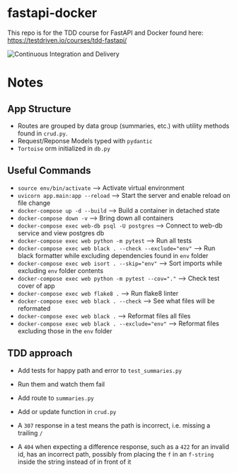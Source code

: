 # fastapi-docker
This repo is for the TDD course for FastAPI and Docker found here: https://testdriven.io/courses/tdd-fastapi/

![Continuous Integration and Delivery](https://github.com/dandersh/fastapi-docker/workflows/Continuous%20Integration%20and%20Delivery/badge.svg?branch=main)


# Notes

## App Structure
- Routes are grouped by data group (summaries, etc.) with utility methods found in `crud.py`.
- Request/Reponse Models typed with `pydantic` 
- `Tortoise` orm initialized in `db.py`

## Useful Commands
- `source env/bin/activate` --> Activate virtual environment
- `uvicorn app.main:app --reload` --> Start the server and enable reload on file change
- `docker-compose up -d --build` --> Build a container in detached state
- `docker-compose down -v` --> Bring down all containers
- `docker-compose exec web-db psql -U postgres` --> Connect to web-db service and view postgres db
- `docker-compose exec web python -m pytest` --> Run all tests
- `docker-compose exec web black . --check --exclude="env"` --> Run black formatter while excluding dependencies found in `env` folder
- `docker-compose exec web isort . --skip="env"` --> Sort imports while excluding `env` folder contents
- `docker-compose exec web python -m pytest --cov="."` --> Check test cover of app
- `docker-compose exec web flake8 .` --> Run flake8 linter
- `docker-compose exec web black . --check` --> See what files will be reformated
- `docker-compose exec web black .` --> Reformat files all files
- `docker-compose exec web black . --exclude="env"` --> Reformat files excluding those in the `env` folder

## TDD approach
- Add tests for happy path and error to `test_summaries.py`
- Run them and watch them fail
- Add route to `summaries.py`
- Add or update function in `crud.py`

- A `307` response in a test means the path is incorrect, i.e. missing a trailing `/`
- A `404` when expecting a difference response, such as a `422` for an invalid id, has an incorrect path, possibly from placing the `f` in an `f-string` inside the string instead of in front of it